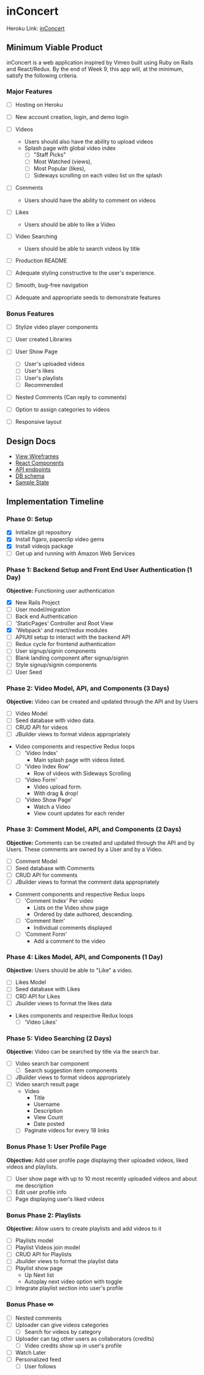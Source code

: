 # inConcert

Heroku Link: [inConcert]

[inConcert]: #;

## Minimum Viable Product

inConcert is a web application inspired by Vimeo built using Ruby on Rails and React/Redux. By the end of Week 9, this app will, at the minimum, satisfy the following criteria.

### Major Features
- [ ] Hosting on Heroku
- [ ] New account creation, login, and demo login
- [ ] Videos
  * Users should also have the ability to upload videos
  * Splash page with global video index
    - [ ] "Staff Picks"
    - [ ] Most Watched (views),
    - [ ] Most Popular (likes),
    - [ ] Sideways scrolling on each video list on the splash
- [ ] Comments
  * Users should have the ability to comment on videos
- [ ] Likes
  * Users should be able to like a Video
- [ ] Video Searching
  * Users should be able to search videos by title
- [ ] Production README
- [ ] Adequate styling constructive to the user's experience.
- [ ] Smooth, bug-free navigation
- [ ] Adequate and appropriate seeds to demonstrate features


### Bonus Features
- [ ] Stylize video player components
- [ ] User created Libraries
- [ ] User Show Page
    - [ ] User's uploaded videos
    - [ ] User's likes
    - [ ] User's playlists
    - [ ] Recommended
- [ ] Nested Comments (Can reply to comments)
- [ ] Option to assign categories to videos
- [ ] Responsive layout



## Design Docs
* [View Wireframes][wireframes]
* [React Components][components]
* [API endpoints][api-endpoints]
* [DB schema][schema]
* [Sample State][sample-state]

[wireframes]: wireframes
[components]: component-hierarchy.md
[sample-state]: sample-state.md
[api-endpoints]: api-endpoints.md
[schema]: schema.md

## Implementation Timeline

### Phase 0: Setup

- [X] Initialize git repository
- [X] Install figaro, paperclip video gems
- [X] Install videojs package
- [ ] Get up and running with Amazon Web Services

### Phase 1: Backend Setup and Front End User Authentication (1 Day)

**Objective:** Functioning user authentication

- [X] New Rails Project
- [ ] User model/migration
- [ ] Back end Authentication
- [ ] 'StaticPages' Controller and Root View
- [X] 'Webpack' and react/redux modules
- [ ] APIUtil setup to interact with the backend API
- [ ] Redux cycle for frontend authentication
- [ ] User signup/signin components
- [ ] Blank landing component after signup/signin
- [ ] Style signup/signin components
- [ ] User Seed

### Phase 2: Video Model, API, and Components (3 Days)
**Objective:** Video can be created and updated through the API and by Users

- [ ] Video Model
- [ ] Seed database with video data.
- [ ] CRUD API for videos
- [ ] JBuilder views to format videos appropriately
- Video components and respective Redux loops
  - [ ] 'Video Index'
    - Main splash page with videos listed.
  - [ ] 'Video Index Row'
    - Row of videos with Sideways Scrolling
  - [ ] 'Video Form'
    - Video upload form.
    - With drag & drop!
  - [ ] 'Video Show Page'
    - Watch a Video
    - View count updates for each render

### Phase 3: Comment Model, API, and Components (2 Days)
**Objective:** Comments can be created and updated through the API and by Users. These comments are owned by a User and by a Video.

- [ ] Comment Model
- [ ] Seed database with Comments
- [ ] CRUD API for comments
- [ ] JBuilder views to format the comment data appropriately
- Comment components and respective Redux loops
  - [ ] 'Comment Index' Per video
    - Lists on the Video show page
    - Ordered by date authored, descending.
  - [ ] 'Comment Item'
    - Individual comments displayed
  - [ ] 'Comment Form'
    - Add a comment to the video

### Phase 4: Likes Model, API, and Components (1 Day)
**Objective:** Users should be able to "Like" a video.

- [ ] Likes Model
- [ ] Seed database with Likes
- [ ] CRD API for Likes
- [ ] Jbuilder views to format the likes data
- Likes components and respective Redux loops
  - [ ] 'Video Likes'

### Phase 5: Video Searching (2 Days)
**Objective:** Video can be searched by title via the search bar.

- [ ] Video search bar component
  - [ ] Search suggestion item components
- [ ] JBuilder views to format videos appropriately
- [ ] Video search result page
  - Video
    - Title
    - Username
    - Description
    - View Count
    - Date posted
  - [ ] Paginate videos for every 18 links

### Bonus Phase 1: User Profile Page
**Objective:** Add user profile page displaying their uploaded videos, liked videos and playlists.

- [ ] User show page with up to 10 most recently uploaded videos and about me description
- [ ] Edit user profile info
- [ ] Page displaying user's liked videos

### Bonus Phase 2: Playlists
**Objective:** Allow users to create playlists and add videos to it

- [ ] Playlists model
- [ ] Playlist Videos join model
- [ ] CRUD API for Playlists
- [ ] Jbuilder views to format the playlist data
- [ ] Playlist show page
  - Up Next list
  - Autoplay next video option with toggle
- [ ] Integrate playlist section into user's profile

### Bonus Phase ∞
- [ ] Nested comments
- [ ] Uploader can give videos categories
  - [ ] Search for videos by category
- [ ] Uploader can tag other users as collaborators (credits)
  - [ ] Video credits show up in user's profile
- [ ] Watch Later
- [ ] Personalized feed
  - [ ] User follows
